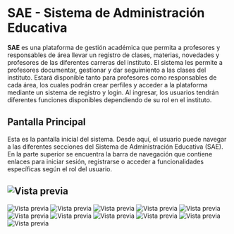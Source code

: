 # SAE - Sistema de Administración Educativa

**SAE** es una plataforma de gestión académica que permita a profesores y responsables de área llevar un registro de clases, materias, novedades y profesores de las diferentes carreras del instituto. 
El sistema les permite a profesores documentar, gestionar y dar seguimiento a las clases del instituto. Estará disponible tanto para profesores como responsables de cada área, los cuales podrán crear perfiles y acceder a la plataforma mediante un sistema de registro y login. Al ingresar, los usuarios tendrán diferentes funciones disponibles dependiendo de su rol en el instituto.

## Pantalla Principal
Esta es la pantalla inicial del sistema. Desde aquí, el usuario puede navegar a las diferentes secciones del Sistema 
de Administración Educativa (SAE). En la parte superior se encuentra la barra de navegación que contiene enlaces 
para iniciar sesión, registrarse o acceder a funcionalidades específicas según el rol del usuario.

![Vista previa](Documentacion/SRS%20-%20Archivos/imagesPreview/img1.jpg)
---
![Vista previa](Documentacion/SRS%20-%20Archivos/imagesPreview/img2.jpg)
![Vista previa](Documentacion/SRS%20-%20Archivos/imagesPreview/img3.jpg)
![Vista previa](Documentacion/SRS%20-%20Archivos/imagesPreview/img4.jpg)
![Vista previa](Documentacion/SRS%20-%20Archivos/imagesPreview/img5.jpg)
![Vista previa](Documentacion/SRS%20-%20Archivos/imagesPreview/img6.jpg)
![Vista previa](Documentacion/SRS%20-%20Archivos/imagesPreview/img7.jpg)
![Vista previa](Documentacion/SRS%20-%20Archivos/imagesPreview/img8.jpg)
![Vista previa](Documentacion/SRS%20-%20Archivos/imagesPreview/img9.jpg)
![Vista previa](Documentacion/SRS%20-%20Archivos/imagesPreview/img10.jpg)
![Vista previa](Documentacion/SRS%20-%20Archivos/imagesPreview/img11.jpg)
![Vista previa](Documentacion/SRS%20-%20Archivos/imagesPreview/img12.jpg)

